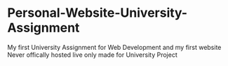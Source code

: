 # Personal-Website-University-Assignment
My first University Assignment for Web Development and my first website
Never offically hosted live only made for University Project
